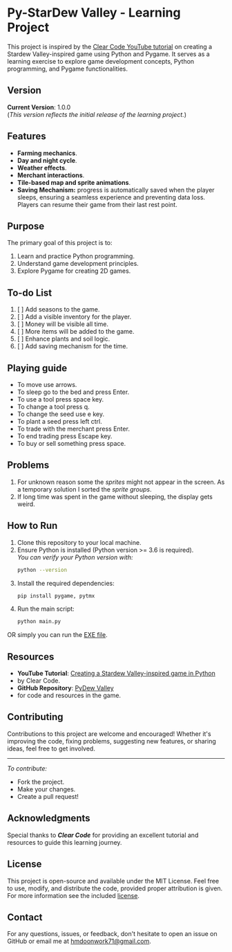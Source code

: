 # Py-StarDew Valley - Learning Project

This project is inspired by the [Clear Code YouTube tutorial](https://www.youtube.com/watch?v=T4IX36sP_0c) 
on creating a Stardew Valley-inspired game using Python and Pygame. It serves as a learning exercise to explore 
game development concepts, Python programming, and Pygame functionalities.

## Version
**Current Version**: 1.0.0  
(*This version reflects the initial release of the learning project.*)

## Features
- **Farming mechanics**.
- **Day and night cycle**.
- **Weather effects**.
- **Merchant interactions**.
- **Tile-based map and sprite animations**.
- **Saving Mechanism:** progress is automatically saved when the player sleeps, ensuring a seamless experience
and preventing data loss. Players can resume their game from their last rest point.

## Purpose
The primary goal of this project is to:
1. Learn and practice Python programming.
2. Understand game development principles.
3. Explore Pygame for creating 2D games.

## To-do List
1. [ ] Add seasons to the game.
2. [ ] Add a visible inventory for the player.
3. [ ] Money will be visible all time.
4. [ ] More items will be added to the game.
5. [ ] Enhance plants and soil logic.
6. [ ] Add saving mechanism for the time.

## Playing guide
- To move use arrows.
- To sleep go to the bed and press Enter.
- To use a tool press space key.
- To change a tool press q.
- To change the seed use e key.
- To plant a seed press left ctrl.
- To trade with the merchant press Enter.
- To end trading press Escape key.
- To buy or sell something press space.

## Problems
1. For unknown reason some the _sprites_ might not appear in the screen. As a temporary solution I sorted the
*sprite groups*.
2. If long time was spent in the game without sleeping, the display gets weird.

## How to Run
1. Clone this repository to your local machine.
2. Ensure Python is installed (Python version >= 3.6 is required).  
   *You can verify your Python version with:*
   ```bash
   python --version
   ```
3. Install the required dependencies:
   ```bash
   pip install pygame, pytmx
   ```
4. Run the main script:
   ```bash
   python main.py
   ```
   
OR simply you can run the [EXE file](EXE/Py-stardew%20vally.exe).

## Resources
- **YouTube Tutorial**: [Creating a Stardew Valley-inspired game in Python](https://www.youtube.com/watch?v=T4IX36sP_0c)
- by Clear Code.
- **GitHub Repository**: [PyDew Valley](https://github.com/clear-code-projects/PyDew-Valley) 
- for code and resources in the game.

## Contributing
Contributions to this project are welcome and encouraged!
Whether it's improving the code, fixing problems,  suggesting new features, or sharing ideas,
feel free to get involved.
    
---
*To contribute:* 
- Fork the project.
- Make your changes.
- Create a pull request!

## Acknowledgments
Special thanks to **_Clear Code_** for providing an excellent tutorial and resources to guide this learning journey.

## License
This project is open-source and available under the MIT License. Feel free to use, modify, and distribute the code,
provided proper attribution is given. For more information see the included [license](LICENSE).

## Contact 
For any questions, issues, or feedback, don't hesitate to open an issue on GitHub or email me at hmdoonwork71@gmail.com.
   
